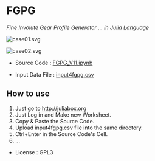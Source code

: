 # FGPG
_Fine Involute Gear Profile Generator ... in Julia Language_

![case01.svg](http://1.bp.blogspot.com/-F_kEDwR4niE/VW8n2-qTsiI/AAAAAAAAcJA/iV22T-clb6U/s640/20150603_006.png)

![case02.svg](http://1.bp.blogspot.com/-r8eonu7ySqY/VW8n2peQToI/AAAAAAAAcI8/wmAs91TuN6g/s640/20150603_005.png)


* Source Code : [FGPG_V11.ipynb](http://nbviewer.ipython.org/gist/dymaxionkim/fe9015463cd41cfb3f40)

* Input Data File : [input4fgpg.csv](https://github.com/dymaxionkim/FGPG/blob/master/input4fgpg.csv)

## How to use
1. Just go to http://juliabox.org
2. Just Log in and Make new Worksheet.
3. Copy & Paste the Source Code.
4. Upload input4fgpg.csv file into the same directory.
5. Ctrl+Enter in the Source Code's Cell.
6. ...

* License : GPL3


